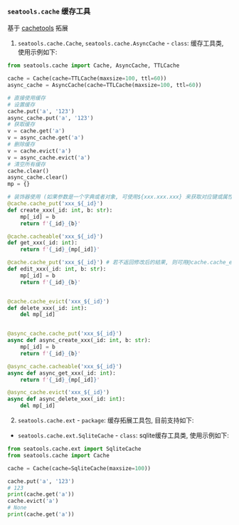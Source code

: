 ### `seatools.cache` 缓存工具

基于 [cachetools](https://github.com/tkem/cachetools) 拓展

1. `seatools.cache.Cache`, `seatools.cache.AsyncCache` - `class`: 缓存工具类, 使用示例如下:
```python
from seatools.cache import Cache, AsyncCache, TTLCache

cache = Cache(cache=TTLCache(maxsize=100, ttl=60))
async_cache = AsyncCache(cache=TTLCache(maxsize=100, ttl=60))

# 直接使用缓存
# 设置缓存
cache.put('a', '123')
async_cache.put('a', '123')
# 获取缓存
v = cache.get('a')
v = async_cache.get('a')
# 删除缓存
v = cache.evict('a')
v = async_cache.evict('a')
# 清空所有缓存
cache.clear()
async_cache.clear()
mp = {}

# 装饰器使用 (如果参数是一个字典或者对象, 可使用${xxx.xxx.xxx} 来获取对应键或属性的值, 更推荐使用pydantic对象而不是字典, 字典key为非字符串类型时会导致无法映射)
@cache.cache_put('xxx_${_id}')
def create_xxx(_id: int, b: str):
    mp[_id] = b
    return f'{_id}_{b}'

@cache.cacheable('xxx_${_id}')
def get_xxx(_id: int):
    return f'{_id}_{mp[_id]}'

@cache.cache_put('xxx_${_id}') # 若不返回修改后的結果, 则可用@cache.cache_evict('xxx_${id}') 删除缓存来保持数据与缓存一致性, 同时与业务解耦
def edit_xxx(_id: int, b: str):
    mp[_id] = b
    return f'{_id}_{b}'


@cache.cache_evict('xxx_${_id}')
def delete_xxx(_id: int):
    del mp[_id]


@async_cache.cache_put('xxx_${_id}')
async def async_create_xxx(_id: int, b: str):
    mp[_id] = b
    return f'{_id}_{b}'

@async_cache.cacheable('xxx_${_id}')
async def async_get_xxx(_id: int):
    return f'{_id}_{mp[_id]}'

@async_cache.evict('xxx_${_id}')
async def async_delete_xxx(_id: int):
    del mp[_id]
```
2. `seatools.cache.ext` - `package`: 缓存拓展工具包, 目前支持如下:
- `seatools.cache.ext.SqliteCache` - `class`: sqlite缓存工具类, 使用示例如下:
```python
from seatools.cache.ext import SqliteCache
from seatools.cache import Cache

cache = Cache(cache=SqliteCache(maxsize=100))

cache.put('a', '123')
# 123
print(cache.get('a'))
cache.evict('a')
# None
print(cache.get('a'))
```
